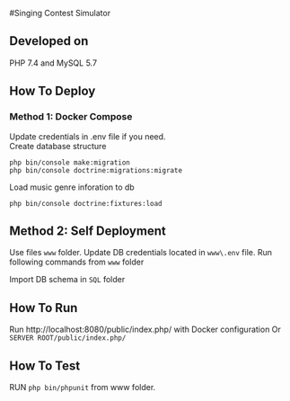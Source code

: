 #Singing Contest Simulator
## Developed on 
PHP 7.4 and MySQL 5.7

## How To Deploy
### Method 1: Docker Compose
Update credentials in .env file if you need.
<br>
Create database structure
``` 
php bin/console make:migration
php bin/console doctrine:migrations:migrate
```
Load music genre inforation to db 
```
php bin/console doctrine:fixtures:load
```

## Method 2: Self Deployment
Use files ```www``` folder. Update DB credentials located in 
```www\.env``` file. Run following commands from ```www``` folder

Import DB schema in ```SQL``` folder
## How To Run
Run http://localhost:8080/public/index.php/ with Docker configuration
Or 
```SERVER ROOT/public/index.php/```

## How To Test
RUN ```php bin/phpunit``` from www folder.

